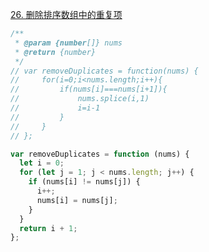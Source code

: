 [26. 删除排序数组中的重复项](https://leetcode-cn.com/problems/remove-duplicates-from-sorted-array/)

```javascript
/**
 * @param {number[]} nums
 * @return {number}
 */
// var removeDuplicates = function(nums) {
//     for(i=0;i<nums.length;i++){
//         if(nums[i]===nums[i+1]){
//             nums.splice(i,1)
//             i=i-1
//         }
//     }
// };

var removeDuplicates = function (nums) {
  let i = 0;
  for (let j = 1; j < nums.length; j++) {
    if (nums[i] != nums[j]) {
      i++;
      nums[i] = nums[j];
    }
  }
  return i + 1;
};
```
